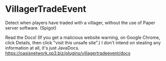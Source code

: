 # VillagerTradeEvent
Detect when players have traded with a villager, without the use of Paper server software. (Spigot)

Read the Docs! (If you get a malicious website warning, on Google Chrome, click Details, then click "visit this unsafe site".)
I don't intend on stealing any information at all, it's just JavaDocs.
https://oasisnetwork.xp3.biz/plugins/villagertradeevent/docs
